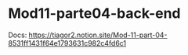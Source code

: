 # Mod11-parte04-back-end

Docs:
https://tiagor2.notion.site/Mod-11-part-04-8531ff1431f64e1793631c982c4fd6c1
